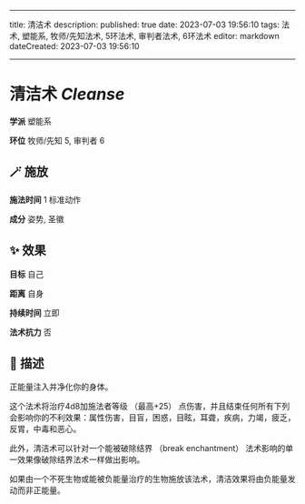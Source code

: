 
---
title: 清洁术
description: 
published: true
date: 2023-07-03 19:56:10
tags: 法术, 塑能系, 牧师/先知法术, 5环法术, 审判者法术, 6环法术
editor: markdown
dateCreated: 2023-07-03 19:56:10

---

# **清洁术** *Cleanse*

**学派** 塑能系 

**环位** 牧师/先知 5, 审判者 6

## 🪄 施放

**施法时间** 1 标准动作

**成分** 姿势, 圣徽

## ✨ 效果 

**目标** 自己 

**距离** 自身  

**持续时间** 立即 

**法术抗力** 否

## 📖 描述

正能量注入并净化你的身体。

这个法术将治疗4d8加施法者等级 （最高+25） 点伤害，并且结束任何所有下列会影响你的不利效果：属性伤害，目盲，困惑，目眩，耳聋，疾病，力竭，疲乏，反胃，中毒和恶心。

此外，清洁术可以针对一个能被破除结界 （break enchantment） 法术影响的单一效果像破除结界法术一样做出影响。

如果由一个不死生物或能被负能量治疗的生物施放该法术，清洁效果将由负能量发动而非正能量。
    